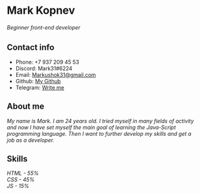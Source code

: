 # Mark Kopnev

###### Beginner front-end developer

## Contact info

- Phone: +7 937 209 45 53
- Discord: Mark31#6224
- Email: Markushok31@gmail.com
- Github: [My Github](https://github.com/Mark31K)
- Telegram: [Write me](https://t.me/ArcticSugar)

## About me

_My name is Mark. I am 24 years old. I tried myself in many fields of activity and now I have set myself the main goal of learning the Java-Script programming language. Then I want to further develop my skills and get a job as a developer._

## Skills

_HTML - 55%_  
_CSS - 45%_  
_JS - 15%_
